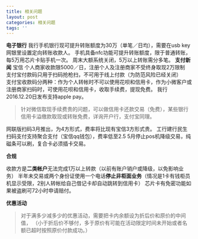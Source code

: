 ```yaml
---
title: 相关问题
layout: post
categories: 相关问题
tags: ''
---
```

**电子银行**
我行手机银行现可提升转账额度为30万（单笔／日均），需要在usb key网银里设置定向转账收款人。
手机具备nfc功能可提升转账额度，限于普通转账，每5万用芯片卡贴手机一次。
周末大额系统关闭，5万以上转账需分多笔。
**支付新闻**
宝信 个人商家收款限5000／日，注册个人及注册商家不受终身取现2万限制                                                                                                                
支付宝付款码只用于扫码抢枪扫，不可用于线上付款（为防范风险已经关闭）                                  
 支付宝收款码分两种：作为个人转帐时不可以使用花呗和信用卡，作为小微客户或注册商家扫码时，可使用花呗和信用卡，收取手续费，提现免费。
我行2016.12.20日发布支持apple pay。

> 针对微信取现手续费贵的问题，可以做信用卡还款交易（免费），某些银行信用卡溢缴款取现或转账免费，详询开户行，支付宝同理。

网联版扫码3月推出，为4方形式，费率将比现有宝信3方形式贵。
工行建行民生扫码支付支持聚合支付（宝信qq钱包），费率低至2.5
5月停止pos机降级交易，纯磁条可以刷，复合卡必须插卡交易。

**合规**

收款方是**二类帐户**无法完成1万以上转款（以前有账户销户或降级，以免影响业务）
半年未交易或两个身份证使用一个电话**停止非柜面业务**（情况是1卡有钱柜员机显示受限，2别人转帐给自己借记卡却自动跳转到信用卡）
芯片卡有免密功能如果被盗刷可72小时申请赔付。

**优惠活动**

> 对于满多少减多少的优惠活动，需要把卡内余额设为折后价和原价的中间值， （小于折后价不够付，多于原价有可能在活动限定时间未开始或者名额已超时按照原价付款成功。）